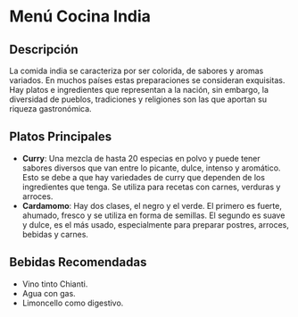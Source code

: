 # Menú Cocina India

## Descripción
La comida india se caracteriza por ser colorida, de sabores y aromas variados. En muchos países estas preparaciones se consideran exquisitas. Hay platos e ingredientes que representan a la nación, sin embargo, la diversidad de pueblos, tradiciones y religiones son las que aportan su riqueza gastronómica.

## Platos Principales
- **Curry**: Una mezcla de hasta 20 especias en polvo y puede tener sabores diversos que van entre lo picante, dulce, intenso y aromático. Esto se debe a que hay variedades de curry que dependen de los ingredientes que tenga. Se utiliza para recetas con carnes, verduras y arroces. 
- **Cardamomo**: Hay dos clases, el negro y el verde. El primero es fuerte, ahumado, fresco y se utiliza en forma de semillas. El segundo es suave y dulce, es el más usado, especialmente para preparar postres, arroces, bebidas y carnes. 

## Bebidas Recomendadas
- Vino tinto Chianti.
- Agua con gas.
- Limoncello como digestivo.